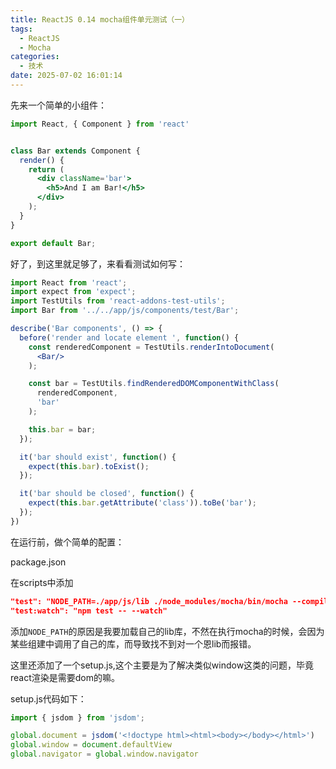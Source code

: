 ```yaml
---
title: ReactJS 0.14 mocha组件单元测试（一）
tags:
  - ReactJS
  - Mocha
categories:
  - 技术
date: 2025-07-02 16:01:14
---
```


先来一个简单的小组件：

```jsx
import React, { Component } from 'react'


class Bar extends Component {
  render() {
    return (
      <div className='bar'>
        <h5>And I am Bar!</h5>
      </div>
    );
  }
}

export default Bar;
```

好了，到这里就足够了，来看看测试如何写：

```jsx
import React from 'react';
import expect from 'expect';
import TestUtils from 'react-addons-test-utils';
import Bar from '../../app/js/components/test/Bar';

describe('Bar components', () => {
  before('render and locate element ', function() {
    const renderedComponent = TestUtils.renderIntoDocument(
      <Bar/>
    );

    const bar = TestUtils.findRenderedDOMComponentWithClass(
      renderedComponent,
      'bar'
    );

    this.bar = bar;
  });

  it('bar should exist', function() {
    expect(this.bar).toExist();
  });

  it('bar should be closed', function() {
    expect(this.bar.getAttribute('class')).toBe('bar');
  });
})
```

在运行前，做个简单的配置：

package.json

在scripts中添加

```json
"test": "NODE_PATH=./app/js/lib ./node_modules/mocha/bin/mocha --compilers js:babel-register --recursive --require ./test/setup.js",
"test:watch": "npm test -- --watch"
```

添加`NODE_PATH`的原因是我要加载自己的lib库，不然在执行mocha的时候，会因为某些组建中调用了自己的库，而导致找不到对一个恩lib而报错。

这里还添加了一个setup.js,这个主要是为了解决类似window这类的问题，毕竟react渲染是需要dom的嘛。

setup.js代码如下：

```js
import { jsdom } from 'jsdom';

global.document = jsdom('<!doctype html><html><body></body></html>')
global.window = document.defaultView
global.navigator = global.window.navigator
```


